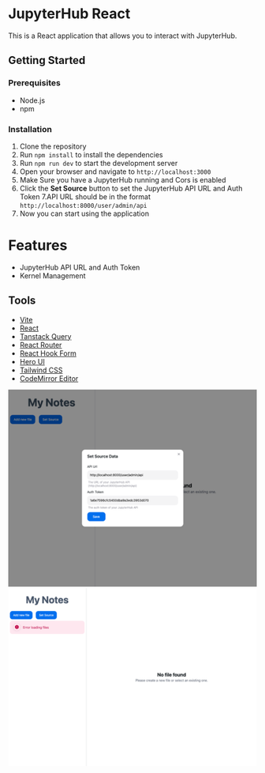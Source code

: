 # JupyterHub React

This is a React application that allows you to interact with JupyterHub.

## Getting Started

### Prerequisites

-   Node.js
-   npm

### Installation

1. Clone the repository
2. Run `npm install` to install the dependencies
3. Run `npm run dev` to start the development server
4. Open your browser and navigate to `http://localhost:3000`
5. Make Sure you have a JupyterHub running and Cors is enabled
6. Click the **Set Source** button to set the JupyterHub API URL and Auth Token
7.API URL should be in the format `http://localhost:8000/user/admin/api`
8. Now you can start using the application

# Features

-   JupyterHub API URL and Auth Token
-   Kernel Management


## Tools

-   [Vite](https://vitejs.dev/)
-   [React](https://reactjs.org/)
-   [Tanstack Query](https://tanstack.com/query/latest)
-   [React Router](https://reactrouter.com/en/main)
-   [React Hook Form](https://react-hook-form.com/)
-   [Hero UI](https://www.heroui.com/)
-   [Tailwind CSS](https://tailwindcss.com/)
-   [CodeMirror Editor](https://codemirror.net/)




![alt text](./previews/localhost_3000_.png)
![alt text](./previews/localhost_3000_1.png)